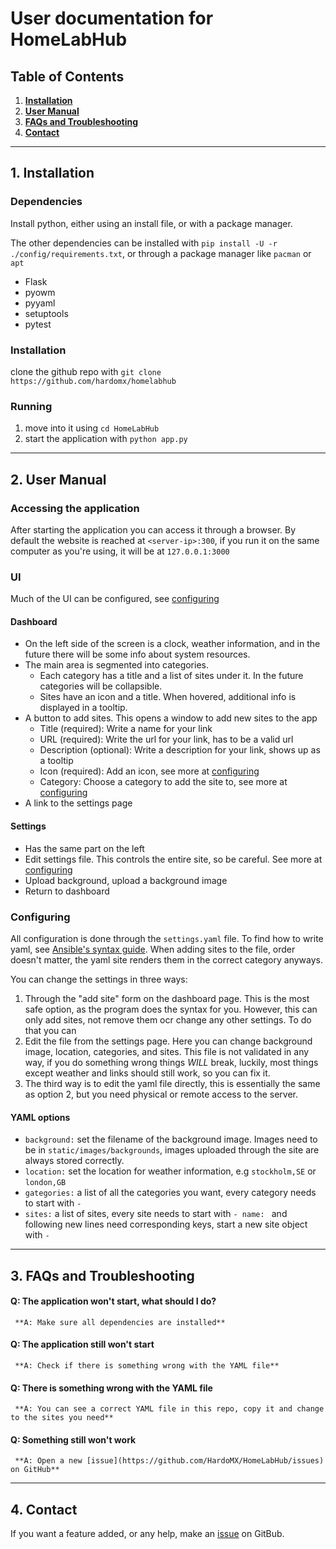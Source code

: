# User documentation for HomeLabHub

## Table of Contents
1. **[Installation](#installation)**
2. **[User Manual](#user-manual)**
3. **[FAQs and Troubleshooting](#faqs-and-troubleshooting)**
4. **[Contact](#contact)**

---

## 1. Installation
### Dependencies
Install python, either using an install file, or with a package manager. 

The other dependencies can be installed with `pip install -U -r ./config/requirements.txt`, or through a package manager like `pacman` or `apt`
- Flask 
- pyowm
- pyyaml
- setuptools
- pytest

### Installation
clone the github repo with `git clone https://github.com/hardomx/homelabhub`

### Running
1. move into it using `cd HomeLabHub`
2. start the application with `python app.py`

---

## 2. User Manual
### Accessing the application
After starting the application you can access it through a browser.
By default the website is reached at `<server-ip>:300`, if you run it on the same computer as you're using, it will be at `127.0.0.1:3000`

### UI
Much of the UI can be configured, see [configuring](#configuring)

#### Dashboard
- On the left side of the screen is a clock, weather information, and in the future there will be some info about system resources. 
- The main area is segmented into categories.
    - Each category has a title and a list of sites under it. In the future categories will be collapsible. 
    - Sites have an icon and a title. When hovered, additional info is displayed in a tooltip. 
- A button to add sites. This opens a window to add new sites to the app
    - Title (required): Write a name for your link
    - URL (required): Write the url for your link, has to be a valid url
    - Description (optional): Write a description for your link, shows up as a tooltip
    - Icon (required): Add an icon, see more at [configuring](#configuring)
    - Category: Choose a category to add the site to, see more at [configuring](configuring)
- A link to the settings page

#### Settings
- Has the same part on the left
- Edit settings file. This controls the entire site, so be careful. See more at [configuring](configuring)
- Upload background, upload a background image
- Return to dashboard

### Configuring
All configuration is done through the `settings.yaml` file. To find how to write yaml, see [Ansible's syntax guide](https://docs.ansible.com/ansible/latest/reference_appendices/YAMLSyntax.html).
When adding sites to the file, order doesn't matter, the yaml site renders them in the correct category anyways. 

You can change the settings in three ways:
1. Through the "add site" form on the dashboard page. This is the most safe option, as the program does the syntax for you. However, this can only add sites, not remove them ocr change any other settings. To do that you can
2. Edit the file from the settings page. Here you can change background image, location, categories, and sites. This file is not validated in any way, if you do something wrong things *WILL* break, luckily, most things except weather and links should still work, so you can fix it.
3. The third way is to edit the yaml file directly, this is essentially the same as option 2, but you need physical or remote access to the server. 

#### YAML options
- `background:` set the filename of the background image. Images need to be in `static/images/backgrounds`, images uploaded through the site are always stored correctly.
- `location:` set the location for weather information, e.g `stockholm,SE` or `london,GB`
- `gategories:` a list of all the categories you want, every category needs to start with `- `
- `sites:` a list of sites, every site needs to start with `- name: ` and following new lines need corresponding keys, start a new site object with `- `

---

## 3. FAQs and Troubleshooting
#### Q: The application won't start, what should I do?
     **A: Make sure all dependencies are installed**

#### Q: The application still won't start
     **A: Check if there is something wrong with the YAML file**

#### Q: There is something wrong with the YAML file
     **A: You can see a correct YAML file in this repo, copy it and change to the sites you need**

#### Q: Something still won't work
     **A: Open a new [issue](https://github.com/HardoMX/HomeLabHub/issues) on GitHub**

---

## 4. Contact
If you want a feature added, or any help, make an [issue](https://github.com/HardoMX/HomeLabHub/issues) on GitBub.
